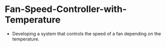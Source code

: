 # Fan-Speed-Controller-with-Temperature
- Developing a system that controls the speed of a fan depending on the temperature.
